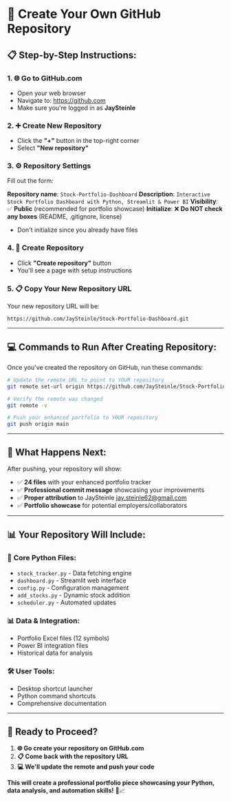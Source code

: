 # 🚀 **Create Your Own GitHub Repository**

## 📋 **Step-by-Step Instructions:**

### 1. **🌐 Go to GitHub.com**
- Open your web browser
- Navigate to: https://github.com
- Make sure you're logged in as **JaySteinle**

### 2. **➕ Create New Repository**
- Click the **"+"** button in the top-right corner
- Select **"New repository"**

### 3. **⚙️ Repository Settings**
Fill out the form:

**Repository name**: `Stock-Portfolio-Dashboard`
**Description**: `Interactive Stock Portfolio Dashboard with Python, Streamlit & Power BI`
**Visibility**: ✅ **Public** (recommended for portfolio showcase)
**Initialize**: ❌ **Do NOT check any boxes** (README, .gitignore, license)
- Don't initialize since you already have files

### 4. **🎯 Create Repository**
- Click **"Create repository"** button
- You'll see a page with setup instructions

### 5. **📋 Copy Your New Repository URL**
Your new repository URL will be:
```
https://github.com/JaySteinle/Stock-Portfolio-Dashboard.git
```

---

## 💻 **Commands to Run After Creating Repository:**

Once you've created the repository on GitHub, run these commands:

```bash
# Update the remote URL to point to YOUR repository
git remote set-url origin https://github.com/JaySteinle/Stock-Portfolio-Dashboard.git

# Verify the remote was changed
git remote -v

# Push your enhanced portfolio to YOUR repository
git push origin main
```

---

## 🎉 **What Happens Next:**

After pushing, your repository will show:
- ✅ **24 files** with your enhanced portfolio tracker
- ✅ **Professional commit message** showcasing your improvements
- ✅ **Proper attribution** to JaySteinle <jay.steinle62@gmail.com>
- ✅ **Portfolio showcase** for potential employers/collaborators

---

## 📊 **Your Repository Will Include:**

### 🐍 **Core Python Files**:
- `stock_tracker.py` - Data fetching engine
- `dashboard.py` - Streamlit web interface  
- `config.py` - Configuration management
- `add_stocks.py` - Dynamic stock addition
- `scheduler.py` - Automated updates

### 📊 **Data & Integration**:
- Portfolio Excel files (12 symbols)
- Power BI integration files
- Historical data for analysis

### 🛠️ **User Tools**:
- Desktop shortcut launcher
- Python command shortcuts
- Comprehensive documentation

---

## 🎯 **Ready to Proceed?**

1. **🌐 Go create your repository on GitHub.com** 
2. **📋 Come back with the repository URL**
3. **💻 We'll update the remote and push your code**

**This will create a professional portfolio piece showcasing your Python, data analysis, and automation skills!** 🚀📈